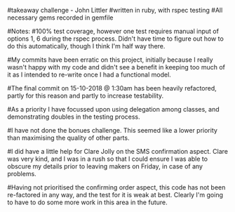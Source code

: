 #takeaway challenge - John Littler
#written in ruby, with rspec testing
#All necessary gems recorded in gemfile

#Notes:
#100% test coverage, however one test requires manual input of options 1, 6 during the rspec process. Didn't have time to figure out how to do this automatically, though I think I'm half way there.

#My commits have been erratic on this project, initially because I really wasn't happy with my code and didn't see a benefit in keeping too much of it as I intended to re-write once I had a functional model.

#The final commit on 15-10-2018 @ 1:30am has been heavily refactored, partly for this reason and partly to increase testability.

#As a priority I have focussed upon using delegation among classes, and demonstrating doubles in the testing process.

#I have not done the bonues challenge. This seemed like a lower priority than maximising the quality of other parts.

#I did have a little help for Clare Jolly on the SMS confirmation aspect. Clare was very kind, and I was in a rush so that I could ensure I was able to obscure my details prior to leaving makers on Friday, in case of any problems.

#Having not prioritised the confirming order aspect, this code has not been re-factored in any way, and the test for it is weak at best. Clearly I'm going to have to do some more work in this area in the future.